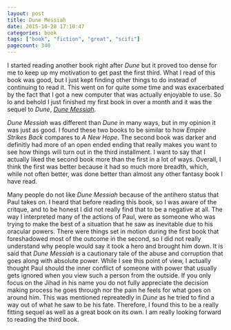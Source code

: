 ```yaml
---
layout: post
title: Dune Messiah
date: 2015-10-28 17:10:47
categories: book
tags: ["book", "fiction", "great", "scifi"]
pagecount: 340
---
```


I started reading another book right after *Dune* but
it proved too dense for me to keep up my motivation to get past
the first third. What I read of this book was good, but
I just kept finding other things to do instead of continuing
to read it. This went on for quite some time and was exacerbated
by the fact that I got a new computer that was actually enjoyable
to use. So lo and behold I just finished my first book in
over a month and it was the sequel to *Dune*,
[*Dune Messiah*][mes-amazon].

*Dune Messiah* was different than *Dune* in many ways, but
in my opinion it was just as good. I found these two books to be
similar to how *Empire Strikes Back* compares to *A New Hope*.
The second book was darker and definitly had more of an open ended
ending that really makes you want to see how things will turn out
in the third installment. I want to say that I actually liked
the second book more than the first in a lot of ways. Overall, 
I think the first was better because it had so much more breadth,
which, while not often better, was done better than almost any other
fantasy book I have read.


Many people do not like *Dune Messiah* because of the antihero
status that Paul takes on. I heard that before reading this book,
so I was aware of the critque, and to be honest I did not really
find that to be a negative at all. The way I interpreted many
of the actions of Paul, were as someone who was trying to make
the best of a situation that he saw as inevitable due to his
oracular powers. There were things set in motion during the first
book that foreshadowed most of the outcome in the second, so I did
not really understand why people would say it took a hero and brought
him down. It is said that *Dune Messiah* is a cautionary tale of
the abuse and corruption that goes along with absolute power.
While I see this point of view, I actually thought Paul should
the inner conflict of someone with power that usually gets ignored
when you view such a person from the outside. If you only focus on
the Jihad in his name you do not fully appreciate the decision making
process he goes through nor the pain he feels for what goes on
around him. This was mentioned repreatedly in *Dune* as he tried
to find a way out of what he saw to be his fate. Therefore,
I found this to be a really fitting sequel as well as a great book
on its own. I am really looking forward to reading the third book.


[mes-amazon]:   http://amzn.com/B0011UGNDG

